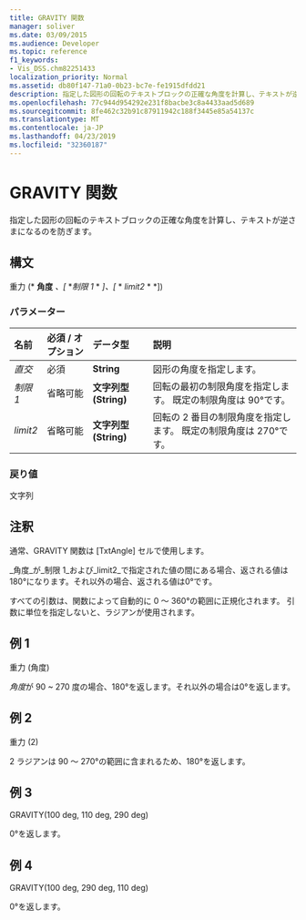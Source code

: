 ```yaml
---
title: GRAVITY 関数
manager: soliver
ms.date: 03/09/2015
ms.audience: Developer
ms.topic: reference
f1_keywords:
- Vis_DSS.chm82251433
localization_priority: Normal
ms.assetid: db80f147-71a0-0b23-bc7e-fe1915dfdd21
description: 指定した図形の回転のテキストブロックの正確な角度を計算し、テキストが逆さまになるのを防ぎます。
ms.openlocfilehash: 77c944d954292e231f8bacbe3c8a4433aad5d689
ms.sourcegitcommit: 8fe462c32b91c87911942c188f3445e85a54137c
ms.translationtype: MT
ms.contentlocale: ja-JP
ms.lasthandoff: 04/23/2019
ms.locfileid: "32360187"
---
```

# <a name="gravity-function"></a>GRAVITY 関数

指定した図形の回転のテキストブロックの正確な角度を計算し、テキストが逆さまになるのを防ぎます。
  
## <a name="syntax"></a>構文

重力 (* **角度** *、[* **制限 1* * *]、[* * *limit2* * *]) 
  
### <a name="parameters"></a>パラメーター

|**名前**|**必須 / オプション**|**データ型**|**説明**|
|:-----|:-----|:-----|:-----|
| _直交_ <br/> |必須  <br/> |**String** <br/> | 図形の角度を指定します。  <br/> |
| _制限1_ <br/> |省略可能  <br/> |**文字列型 (String)** <br/> |回転の最初の制限角度を指定します。 既定の制限角度は 90°です。  <br/> |
| _limit2_ <br/> |省略可能  <br/> |**文字列型 (String)** <br/> |回転の 2 番目の制限角度を指定します。 既定の制限角度は 270°です。  <br/> |
   
### <a name="return-value"></a>戻り値

文字列
  
## <a name="remarks"></a>注釈

通常、GRAVITY 関数は [TxtAngle] セルで使用します。 
  
_角度_が_制限 1_および_limit2_で指定された値の間にある場合、返される値は180°になります。それ以外の場合、返される値は0°です。
  
すべての引数は、関数によって自動的に 0 ～ 360°の範囲に正規化されます。 引数に単位を指定しないと、ラジアンが使用されます。 
  
## <a name="example-1"></a>例 1

重力 (角度)
  
*角度*が 90 ~ 270 度の場合、180°を返します。それ以外の場合は0°を返します。 
  
## <a name="example-2"></a>例 2

重力 (2)
  
2 ラジアンは 90 ～ 270°の範囲に含まれるため、180°を返します。
  
## <a name="example-3"></a>例 3

GRAVITY(100 deg, 110 deg, 290 deg)
  
0°を返します。
  
## <a name="example-4"></a>例 4

GRAVITY(100 deg, 290 deg, 110 deg)
  
0°を返します。
  

